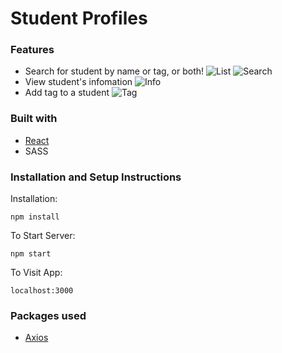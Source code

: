# Student Profiles

### Features

- Search for student by name or tag, or both!
  ![List](https://i.imgur.com/oA3viZe.gif)
  ![Search](https://i.imgur.com/PBgVOXT.gif)
- View student's infomation
  ![Info](https://i.imgur.com/iyw8SgN.gif)
- Add tag to a student
  ![Tag](https://i.imgur.com/yoremzt.gif)

### Built with

- [React](https://reactjs.org/)
- SASS

### Installation and Setup Instructions

Installation:

    npm install

To Start Server:

    npm start

To Visit App:

    localhost:3000

### Packages used

- [Axios](https://www.npmjs.com/package/axios)

